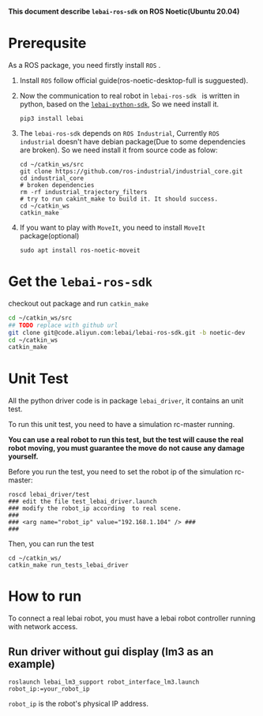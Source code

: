 **This document describe `lebai-ros-sdk` on ROS Noetic(Ubuntu 20.04)**

# Prerequsite

As a ROS package, you need firstly install `ROS` .

1. Install `ROS` follow official guide(ros-noetic-desktop-full is sugguested).

2. Now the communication to real robot in `lebai-ros-sdk `  is written in python, based on the [`lebai-python-sdk`](https://github.com/lebai-robotics/lebai-python-sdk), So we need install it.

   ```
   pip3 install lebai
   ```

3. The `lebai-ros-sdk` depends on `ROS Industrial`, Currently `ROS industrial` doesn't have debian package(Due to some dependencies are broken). So we need install it from source code as folow:

   ```
   cd ~/catkin_ws/src
   git clone https://github.com/ros-industrial/industrial_core.git 
   cd industrial_core
   # broken dependencies
   rm -rf industrial_trajectory_filters
   # try to run cakint_make to build it. It should success.
   cd ~/catkin_ws
   catkin_make
   ```

4. If you want to play with `MoveIt`, you need to install `MoveIt` package(optional)

   ```sudo apt install ros-noetic-moveit```



# Get the `lebai-ros-sdk`

checkout out package and run `catkin_make`

```bash
cd ~/catkin_ws/src
## TODO replace with github url
git clone git@code.aliyun.com:lebai/lebai-ros-sdk.git -b noetic-dev
cd ~/catkin_ws
catkin_make
```

# Unit Test

All the python driver code is in package `lebai_driver`, it contains an unit test.

To run this unit test, you need to have a simulation rc-master running.

**You can use a real robot to run this test, but the test will cause the real robot moving, you must guarantee the move do not cause any damage yourself.**

Before you run the test, you need to set the robot ip of the simulation rc-master:

```
roscd lebai_driver/test
### edit the file test_lebai_driver.launch
### modify the robot_ip according  to real scene.
###
### <arg name="robot_ip" value="192.168.1.104" /> ###
###
```

Then, you can run the test

```
cd ~/catkin_ws/
catkin_make run_tests_lebai_driver
```

# How to run

To connect a real lebai robot, you must have a lebai robot controller running with network access.

## Run driver without gui display (lm3 as an example)

```
roslaunch lebai_lm3_support robot_interface_lm3.launch robot_ip:=your_robot_ip
```

`robot_ip` is the robot's physical IP address.